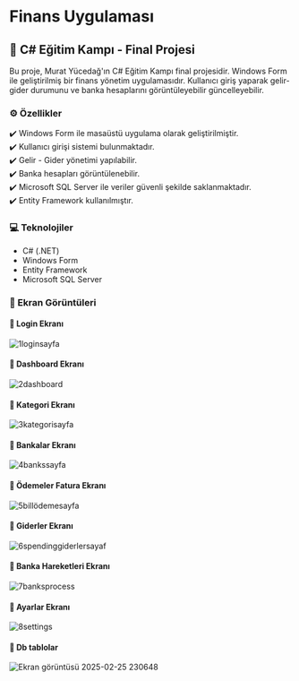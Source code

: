# Finans Uygulaması

## 📌 C# Eğitim Kampı - Final Projesi
Bu proje, Murat Yücedağ'ın C# Eğitim Kampı final projesidir. Windows Form ile geliştirilmiş bir finans yönetim uygulamasıdır. Kullanıcı giriş yaparak gelir-gider durumunu ve banka hesaplarını görüntüleyebilir güncelleyebilir.

### ⚙️ Özellikler
✔️ Windows Form ile masaüstü uygulama olarak geliştirilmiştir.  
✔️ Kullanıcı girişi sistemi bulunmaktadır.  
✔️ Gelir - Gider yönetimi yapılabilir.  
✔️ Banka hesapları görüntülenebilir.  
✔️ Microsoft SQL Server ile veriler güvenli şekilde saklanmaktadır.  
✔️ Entity Framework kullanılmıştır.  

### 💻​ Teknolojiler
- C# (.NET)
- Windows Form
- Entity Framework
- Microsoft SQL Server

### 📸 Ekran Görüntüleri

#### 🔹 Login Ekranı
![1loginsayfa](https://github.com/user-attachments/assets/71c739c2-03b6-43c9-a515-388b39072ef8)


#### 🔹 Dashboard Ekranı
![2dashboard](https://github.com/user-attachments/assets/727ba9a5-2293-4c15-b02b-c94e66c41891)


#### 🔹 Kategori Ekranı
![3kategorisayfa](https://github.com/user-attachments/assets/514f9b7b-9a7d-407f-9542-dbb030de34f6)


#### 🔹 Bankalar Ekranı
![4bankssayfa](https://github.com/user-attachments/assets/9eac29ae-a469-4734-bb77-86dcb35c7ccf)


#### 🔹 Ödemeler Fatura Ekranı
![5billödemesayfa](https://github.com/user-attachments/assets/aa55106c-2ebd-4db9-9188-4b327bd14929)


#### 🔹 Giderler Ekranı
![6spendinggiderlersayaf](https://github.com/user-attachments/assets/7f6e8257-d7d4-4a46-8ddb-971880d543a3)


#### 🔹 Banka Hareketleri Ekranı
![7banksprocess](https://github.com/user-attachments/assets/1c0fc62f-df0b-444b-ac84-fbbee96d5e0e)


#### 🔹 Ayarlar Ekranı
![8settings](https://github.com/user-attachments/assets/449f0fe9-aacc-4cda-b79c-313cdd9ebcc7)


#### 🔹 Db tablolar
![Ekran görüntüsü 2025-02-25 230648](https://github.com/user-attachments/assets/d0a04ece-b8ec-48c1-bdb2-f9fe99b6a405)








